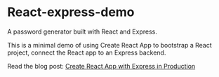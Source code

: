 # React-express-demo

A password generator built with React and Express.

This is a minimal demo of using Create React App to bootstrap a React project, connect the React app to an Express backend.

Read the blog post: [Create React App with Express in
Production](https://daveceddia.com/create-react-app-express-production/)

